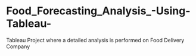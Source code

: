 # Food_Forecasting_Analysis_-Using-Tableau-
Tableau Project where a detailed analysis is performed on Food Delivery Company
